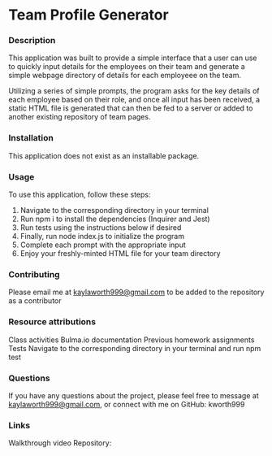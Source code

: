 # Team Profile Generator

### Description
This application was built to provide a simple interface that a user can use to quickly input details for the employees on their team and generate a simple webpage directory of details for each employeee on the team.

Utilizing a series of simple prompts, the program asks for the key details of each employee based on their role, and once all input has been received, a static HTML file is generated that can then be fed to a server or added to another existing repository of team pages.

### Installation
This application does not exist as an installable package.

### Usage
To use this application, follow these steps:

1. Navigate to the corresponding directory in your terminal
2. Run npm i to install the dependencies (Inquirer and Jest)
3. Run tests using the instructions below if desired
4. Finally, run node index.js to initialize the program
5. Complete each prompt with the appropriate input
6. Enjoy your freshly-minted HTML file for your team directory

### Contributing
Please email me at kaylaworth999@gmail.com to be added to the repository as a contributor

### Resource attributions
Class activities 
Bulma.io documentation
Previous homework assignments
Tests
Navigate to the corresponding directory in your terminal and run npm test

### Questions
If you have any questions about the project, please feel free to message at kaylaworth999@gmail.com, or connect with me on GitHub: kworth999

### Links
Walkthrough video
Repository: 
